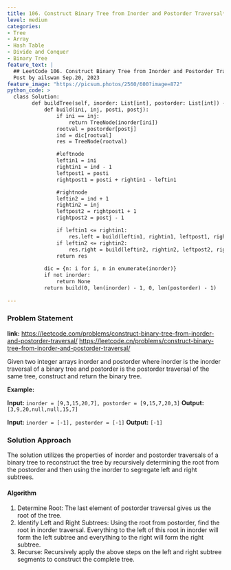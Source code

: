 ```yaml
---
title: 106. Construct Binary Tree from Inorder and Postorder Traversal*
level: medium
categories:
- Tree
- Array
- Hash Table
- Divide and Conquer
- Binary Tree
feature_text: |
  ## LeetCode 106. Construct Binary Tree from Inorder and Postorder Traversal
  Post by ailswan Sep.20, 2023
feature_image: "https://picsum.photos/2560/600?image=872"
python_code: >
  class Solution:
        def buildTree(self, inorder: List[int], postorder: List[int]) -> Optional[TreeNode]:
            def build(ini, inj, posti, postj):
                if ini == inj:
                    return TreeNode(inorder[ini])
                rootval = postorder[postj]
                ind = dic[rootval]
                res = TreeNode(rootval)

                #leftnode
                leftin1 = ini
                rightin1 = ind - 1
                leftpost1 = posti
                rightpost1 = posti + rightin1 - leftin1

                #rightnode
                leftin2 = ind + 1
                rightin2 = inj
                leftpost2 = rightpost1 + 1
                rightpost2 = postj - 1

                if leftin1 <= rightin1:
                    res.left = build(leftin1, rightin1, leftpost1, rightpost1)
                if leftin2 <= rightin2:
                    res.right = build(leftin2, rightin2, leftpost2, rightpost2)
                return res
            
            dic = {n: i for i, n in enumerate(inorder)}
            if not inorder:
                return None
            return build(0, len(inorder) - 1, 0, len(postorder) - 1)
   
---
```


### Problem Statement
**link:**
https://leetcode.com/problems/construct-binary-tree-from-inorder-and-postorder-traversal/
https://leetcode.cn/problems/construct-binary-tree-from-inorder-and-postorder-traversal/


Given two integer arrays inorder and postorder where inorder is the inorder traversal of a binary tree and postorder is the postorder traversal of the same tree, construct and return the binary tree.

**Example:**

**Input:** `inorder = [9,3,15,20,7], postorder = [9,15,7,20,3]`
**Output:** `[3,9,20,null,null,15,7]`
 
**Input:** `inorder = [-1], postorder = [-1]`
**Output:** `[-1]`
 

### Solution Approach

The solution utilizes the properties of inorder and postorder traversals of a binary tree to reconstruct the tree by recursively determining the root from the postorder and then using the inorder to segregate left and right subtrees.


#### Algorithm
 
1. Determine Root: The last element of postorder traversal gives us the root of the tree.
2. Identify Left and Right Subtrees: Using the root from postorder, find the root in inorder traversal. Everything to the left of this root in inorder will form the left subtree and everything to the right will form the right subtree.
3. Recurse: Recursively apply the above steps on the left and right subtree segments to construct the complete tree.